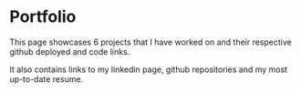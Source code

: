 # Portfolio

This page showcases 6 projects that I have worked on and their respective github deployed and code links.

It also contains links to my linkedin page, github repositories and my most up-to-date resume.
